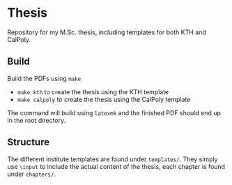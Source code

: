 # Thesis
Repository for my M.Sc. thesis, including templates for both KTH and CalPoly.

## Build
Build the PDFs using `make`
- `make kth` to create the thesis using the KTH template
- `make calpoly` to create the thesis using the CalPoly template

The command will build using `latexmk` and the finished PDF should end up in the root directory.

## Structure
The different institute templates are found under `templates/`. They simply use `\input` to include the actual content of the thesis, each chapter is found under `chapters/`.